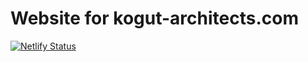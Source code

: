 # Website for kogut-architects.com

[![Netlify Status](https://api.netlify.com/api/v1/badges/951d7ef4-6baf-45bb-9a08-7c444efc1062/deploy-status)](https://app.netlify.com/sites/kogut-architects/deploys)

